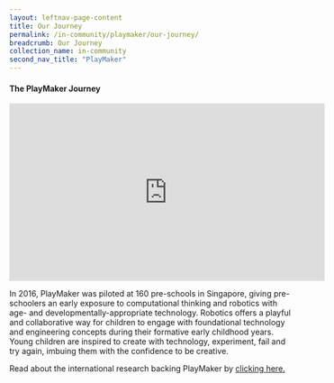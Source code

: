 ```yaml
---
layout: leftnav-page-content
title: Our Journey
permalink: /in-community/playmaker/our-journey/
breadcrumb: Our Journey
collection_name: in-community
second_nav_title: "PlayMaker"
---
```


#### The PlayMaker Journey

<div class="bp-youtube">
      <iframe width="560" height="315" src="https://www.youtube.com/embed/6dPI5A_BSjM" frameborder="0" allow="accelerometer; autoplay; encrypted-media; gyroscope; picture-in-picture" allowfullscreen></iframe>
</div>

In 2016, PlayMaker was piloted at 160 pre-schools in Singapore, giving pre-schoolers an early exposure to computational thinking and robotics with age- and developmentally-appropriate technology. Robotics offers a playful and collaborative way for children to engage with foundational technology and engineering concepts during their formative early childhood years. Young children are inspired to create with technology, experiment, fail and try again, imbuing them with the confidence to be creative.

Read about the international research backing PlayMaker by [clicking here.](/in-schools/playmaker/international-research/)
